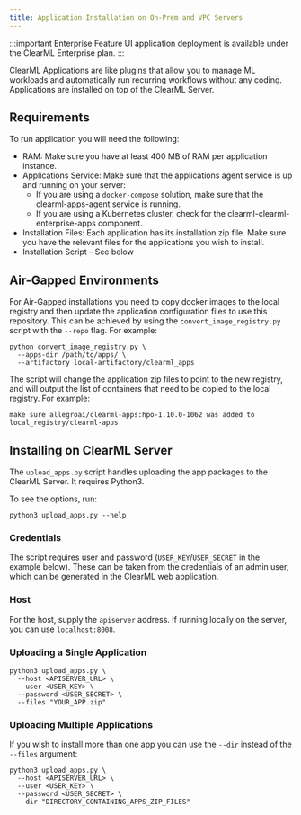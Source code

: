 ```yaml
---
title: Application Installation on On-Prem and VPC Servers
---
```


:::important Enterprise Feature
UI application deployment is available under the ClearML Enterprise plan.
:::

ClearML Applications are like plugins that allow you to manage ML workloads and automatically run recurring workflows 
without any coding. Applications are installed on top of the ClearML Server.

## Requirements
To run application you will need the following:
* RAM: Make sure you have at least 400 MB of RAM per application instance.
* Applications Service: Make sure that the applications agent service is up and running on your server:
  * If you are using a `docker-compose` solution, make sure that the clearml-apps-agent service is running.
  * If you are using a Kubernetes cluster, check for the clearml-clearml-enterprise-apps component.
* Installation Files: Each application has its installation zip file. Make sure you have the relevant files for the 
applications you wish to install.
* Installation Script - See below

## Air-Gapped Environments
For Air-Gapped installations you need to copy docker images to the local registry and then update the application 
configuration files to use this repository. This can be achieved by using the `convert_image_registry.py` script with 
the `--repo` flag. For example:

```
python convert_image_registry.py \
  --apps-dir /path/to/apps/ \
  --artifactory local-artifactory/clearml_apps
```

The script will change the application zip files to point to the new registry, and will output the list of containers 
that need to be copied to the local registry. For example:

```
make sure allegroai/clearml-apps:hpo-1.10.0-1062 was added to local_registry/clearml-apps
```

## Installing on ClearML Server
The `upload_apps.py` script handles uploading the app packages to the ClearML Server. It requires Python3.

To see the options, run: 

```commandline
python3 upload_apps.py --help
```

### Credentials
The script requires user and password (`USER_KEY`/`USER_SECRET` in the example below). These can be taken from 
the credentials of an admin user, which can be generated in the ClearML web application.

### Host
For the host, supply the `apiserver` address. If running locally on the server, you can use `localhost:8008`.

### Uploading a Single Application

```commandline
python3 upload_apps.py \
  --host <APISERVER_URL> \
  --user <USER_KEY> \
  --password <USER_SECRET> \
  --files "YOUR_APP.zip"
```

### Uploading Multiple Applications
If you wish to install more than one app you can use the `--dir` instead of the `--files` argument:

```commandline
python3 upload_apps.py \
  --host <APISERVER_URL> \
  --user <USER_KEY> \
  --password <USER_SECRET> \
  --dir "DIRECTORY_CONTAINING_APPS_ZIP_FILES"
```

